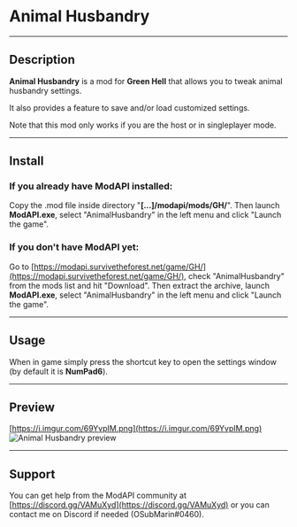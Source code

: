 # Animal Husbandry

----

## Description
__Animal Husbandry__ is a mod for __Green Hell__ that allows you to tweak animal husbandry settings.

It also provides a feature to save and/or load customized settings.

Note that this mod only works if you are the host or in singleplayer mode.

----

## Install
### If you already have ModAPI installed:
Copy the .mod file inside directory "__[...]/modapi/mods/GH/__". Then launch __ModAPI.exe__, select "AnimalHusbandry" in the left menu and click "Launch the game".

### If you don't have ModAPI yet:
Go to [https://modapi.survivetheforest.net/game/GH/](https://modapi.survivetheforest.net/game/GH/), check "AnimalHusbandry" from the mods list and hit "Download". Then extract the archive, launch __ModAPI.exe__, select "AnimalHusbandry" in the left menu and click "Launch the game".

----

## Usage
When in game simply press the shortcut key to open the settings window (by default it is __NumPad6__).

----

## Preview
[https://i.imgur.com/69YvpIM.png](https://i.imgur.com/69YvpIM.png)
![Animal Husbandry preview](https://i.imgur.com/69YvpIM.png)

----

## Support
You can get help from the ModAPI community at [https://discord.gg/VAMuXyd](https://discord.gg/VAMuXyd) or you can contact me on Discord if needed (OSubMarin#0460).
